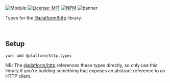 ![Module](https://img.shields.io/badge/%40platform-http.types-%23EA4E7E.svg)
[![License: MIT](https://img.shields.io/badge/license-MIT-blue.svg)](https://opensource.org/licenses/MIT)
[![NPM](https://img.shields.io/npm/v/@platform/http.types.svg?colorB=blue&style=flat)](https://www.npmjs.com/package/@platform/http.types)
![banner](https://user-images.githubusercontent.com/185555/72588358-f21d4380-395c-11ea-83da-596066a304ae.png)

Types for the [@platform/http](../http) library.

<p>&nbsp;<p>

## Setup

    yarn add @platform/http.types

NB: The [@platform/http](../http) references these types directly, so only use this library if you're building something that exposes an abstract reference to an HTTP client.

<p>&nbsp;<p>
<p>&nbsp;<p>
